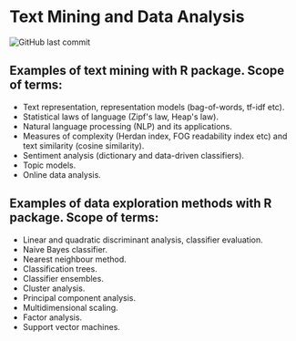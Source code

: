 # **Text Mining and Data Analysis**

![GitHub last commit](https://img.shields.io/github/last-commit/mateuszk098/text_mining_and_data_analysis)

## **Examples of text mining with R package. Scope of terms:**
-  Text representation, representation models (bag-of-words, tf-idf etc).
-  Statistical laws of language (Zipf's law, Heap's law).
-  Natural language processing (NLP) and its applications.
-  Measures of complexity (Herdan index, FOG readability index etc) and text similarity (cosine similarity).
-  Sentiment analysis (dictionary and data-driven classifiers).
-  Topic models.
-  Online data analysis.

## **Examples of data exploration methods with R package. Scope of terms:**

- Linear and quadratic discriminant analysis, classifier evaluation.
- Naive Bayes classifier.
- Nearest neighbour method.
- Classification trees.
- Classifier ensembles.
- Cluster analysis.
- Principal component analysis.
- Multidimensional scaling.
- Factor analysis.
- Support vector machines.